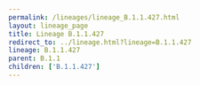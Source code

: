 ```yaml
---
permalink: /lineages/lineage_B.1.1.427.html
layout: lineage_page
title: Lineage B.1.1.427
redirect_to: ../lineage.html?lineage=B.1.1.427
lineage: B.1.1.427
parent: B.1.1
children: ['B.1.1.427']
---
```

